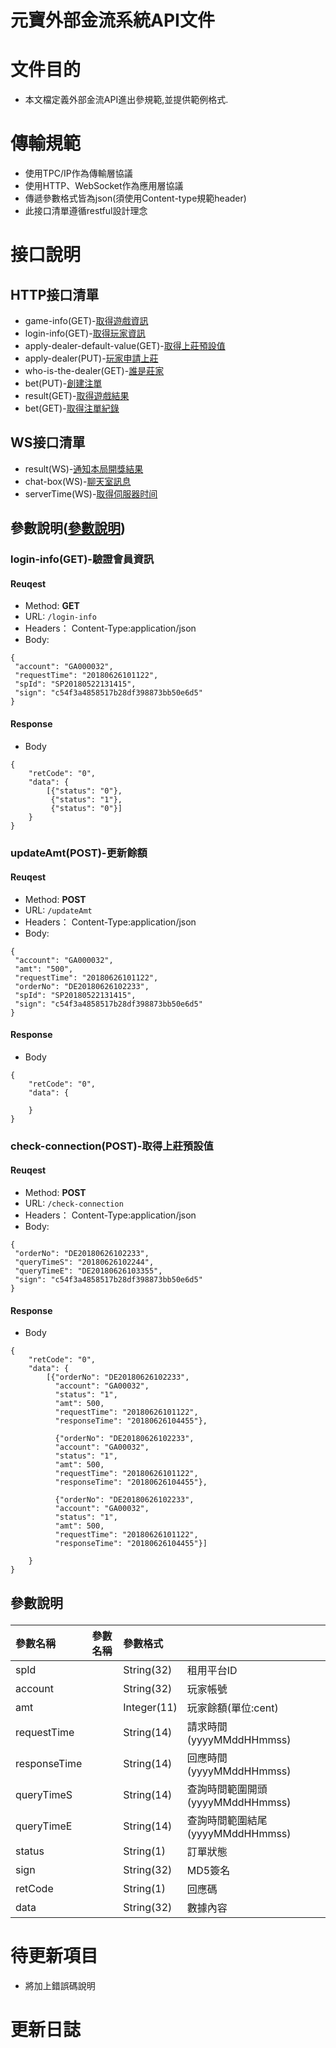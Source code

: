 # 元寶外部金流系統API文件

# 文件目的
  - 本文檔定義外部金流API進出參規範,並提供範例格式.


# 傳輸規範
  - 使用TPC/IP作為傳輸層協議
  - 使用HTTP、WebSocket作為應用層協議
  - 傳遞參數格式皆為json(須使用Content-type規範header)
  - 此接口清單遵循restful設計理念


# 接口說明
## HTTP接口清單
  - game-info(GET)-<a href="#game-info(GET)">取得遊戲資訊</a>
  - login-info(GET)-<a href="#login-info(GET)">取得玩家資訊</a>
  - apply-dealer-default-value(GET)-<a href="#apply-dealer-default-value(GET)">取得上莊預設值</a>
  - apply-dealer(PUT)-<a href="#apply-dealer(PUT)">玩家申請上莊</a>
  - who-is-the-dealer(GET)-<a href="#who-is-the-dealer(GET)">誰是莊家</a>
  - bet(PUT)-<a href="#bet(PUT)">創建注單</a>
  - result(GET)-<a href="#result(GET)">取得遊戲結果</a>
  - bet(GET)-<a href="#bet(GET)">取得注單紀錄</a>

## WS接口清單
  - result(WS)-<a href="#result(WS)">通知本局開獎結果</a>
  - chat-box(WS)-<a href="#chat-box(WS)">聊天室訊息</a>
  - serverTime(WS)-<a href="#serverTime(WS)">取得伺服器时间</a>
 
## 參數說明(<a href="#parametersTable">參數說明</a>) 

### <p id="login-info(GET)">login-info(GET)-驗證會員資訊</p>
#### Reuqest

- Method: **GET**
- URL: ```/login-info```
- Headers： Content-Type:application/json
- Body:
```
{
 "account": "GA000032",
 "requestTime": "20180626101122",
 "spId": "SP20180522131415",
 "sign": "c54f3a4858517b28df398873bb50e6d5"
}
```

#### Response
- Body
```
{ 
	"retCode": "0",
	"data": {
		[{"status": "0"},
		 {"status": "1"},
		 {"status": "0"}]
	}
}
```


### <p id="updateAmt(POST)">updateAmt(POST)-更新餘額</p>
#### Reuqest

- Method: **POST**
- URL: ```/updateAmt```
- Headers： Content-Type:application/json
- Body:
```
{
 "account": "GA000032",
 "amt": "500",
 "requestTime": "20180626101122",
 "orderNo": "DE20180626102233",
 "spId": "SP20180522131415",
 "sign": "c54f3a4858517b28df398873bb50e6d5"
}

```
#### Response
- Body
```
{ 
	"retCode": "0",
	"data": {
		
	}
}
```

### <p id="check-connection(POST)">check-connection(POST)-取得上莊預設值</p>
#### Reuqest

- Method: **POST**
- URL: ```/check-connection```
- Headers： Content-Type:application/json
- Body:
```
{
 "orderNo": "DE20180626102233",
 "queryTimeS": "20180626102244",
 "queryTimeE": "DE20180626103355",
 "sign": "c54f3a4858517b28df398873bb50e6d5"
}
```

#### Response
- Body
```
{ 
	"retCode": "0",
	"data": {
		[{"orderNo": "DE20180626102233",
		  "account": "GA00032",
		  "status": "1",
		  "amt": 500,
		  "requestTime": "20180626101122",
		  "responseTime": "20180626104455"},
		  
		  {"orderNo": "DE20180626102233",
		  "account": "GA00032",
		  "status": "1",
		  "amt": 500,
		  "requestTime": "20180626101122",
		  "responseTime": "20180626104455"},
		  
		  {"orderNo": "DE20180626102233",
		  "account": "GA00032",
		  "status": "1",
		  "amt": 500,
		  "requestTime": "20180626101122",
		  "responseTime": "20180626104455"}]
		
	}
}
```





## <p id="parametersTable">參數說明</p>
|參數名稱|參數名稱|參數格式||
|:--|:--|:--|:--|
|spId||String(32)|租用平台ID|
|account||String(32)|玩家帳號|
|amt||Integer(11)|玩家餘額(單位:cent)|
|requestTime||String(14)|請求時間(yyyyMMddHHmmss)|
|responseTime||String(14)|回應時間(yyyyMMddHHmmss)|
|queryTimeS||String(14)|查詢時間範圍開頭(yyyyMMddHHmmss)|
|queryTimeE||String(14)|查詢時間範圍結尾(yyyyMMddHHmmss)|
|status||String(1)|訂單狀態|
|sign||String(32)|MD5簽名|
|retCode||String(1)|回應碼|
|data||String(32)|數據內容|


# 待更新項目

  - 將加上錯誤碼說明

# 更新日誌
 

